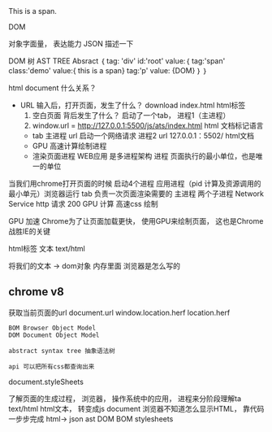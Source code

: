 <div id="root">
  <span class="demo">
    This is a span.
  </span>
  <p>DOM</p>
</div>

对象字面量， 表达能力
JSON 描述一下

DOM 树 AST TREE Absract
｛
    tag: 'div'
    id:'root'
    value:｛
        tag:'span'
        class:'demo'
        value:{ this is a span}
        tag:'p'
        value: {DOM}
    ｝
｝

html document 什么关系？

- URL 输入后，打开页面，发生了什么？
     download  index.html  html标签
    1. 空白页面   背后发生了什么？
    启动了一个tab， 进程1（主进程）
    2. window.url = http://127.0.0.1:5500/js/ats/index.html
    html 文档标记语言
  - tab 主进程 url
  启动一个网络请求 进程2 url 127.0.0.1：5502/ html文档
  - GPU 高速计算绘制进程
  - 渲染页面进程
WEB应用 是多进程架构
进程 页面执行的最小单位，也是唯一的单位

当我们用chrome打开页面的时候
启动4个进程 
应用进程（pid 计算及资源调用的最小单元）浏览器运行
tab 负责一次页面渲染需要的 主进程
两个子进程 Network Service http 请求 200
GPU 计算 高速css 绘制

GPU 加速 Chrome为了让页面加载更快， 使用GPU来绘制页面， 这也是Chrome战胜IE的关键

html标签 文本 text/html

将我们的文本 -> dom对象 内存里面        浏览器是怎么写的
## chrome v8
获取当前页面的url
    document.url
    window.location.herf
    location.herf

    BOM Browser Object Model
    DOM Document Object Model

    abstract syntax tree 抽象语法树

    api 可以把所有css都查询出来
document.styleSheets

了解页面的生成过程，  浏览器， 操作系统中的应用， 进程来分阶段理解ta
text/html  html文本，  转变成js document
浏览器不知道怎么显示HTML， 靠代码一步步完成
html-> json ast
DOM BOM  stylesheets
